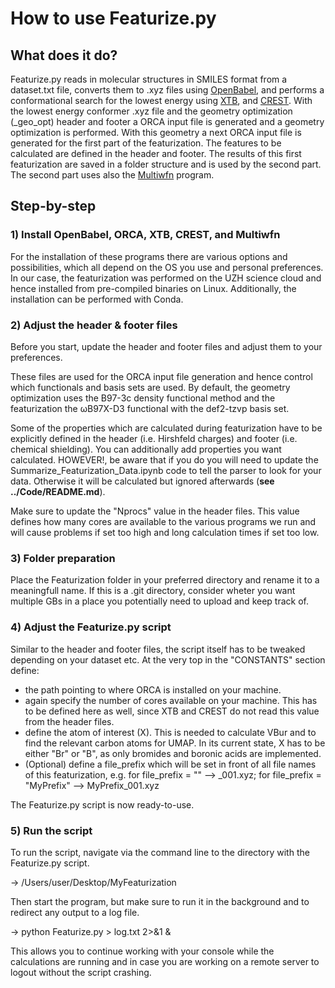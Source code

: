 # How to use Featurize.py

## What does it do?

Featurize.py reads in molecular structures in SMILES format from a dataset.txt file, converts them to .xyz files using [OpenBabel](http://openbabel.org/wiki/Main_Page), and performs a conformational search for the lowest energy using [XTB](https://xtb-docs.readthedocs.io/en/latest/setup.html), and [CREST](https://xtb-docs.readthedocs.io/en/latest/crest.html). With the lowest energy conformer .xyz file and the geometry optimization (_geo_opt) header and footer a ORCA input file is generated and a geometry optimization is performed. With this geometry a next ORCA input file is generated for the first part of the featurization. The features to be calculated are defined in the header and footer. The results of this first featurization are saved in a folder structure and is used by the second part. The second part uses also the [Multiwfn](http://sobereva.com/multiwfn/) program.

## Step-by-step

### 1) Install OpenBabel, ORCA, XTB, CREST, and Multiwfn

For the installation of these programs there are various options and possibilities, which all depend on the OS you use and personal preferences. In our case, the featurization was performed on the UZH science cloud and hence installed from pre-compiled binaries on Linux. Additionally, the installation can be performed with Conda.

### 2) Adjust the header & footer files

Before you start, update the header and footer files and adjust them to your preferences.

These files are used for the ORCA input file generation and hence control which functionals and basis sets are used. By default, the geometry optimization uses the B97-3c density functional method and the featurization the ωB97X-D3 functional with the def2-tzvp basis set.

Some of the properties which are calculated during featurization have to be explicitly defined in the header (i.e. Hirshfeld charges) and footer (i.e. chemical shielding). You can additionally add properties you want calculated. HOWEVER!, be aware that if you do you will need to update the Summarize_Featurization_Data.ipynb code to tell the parser to look for your data. Otherwise it will be calculated but ignored afterwards (**see ../Code/README.md**). 

Make sure to update the "Nprocs" value in the header files. This value defines how many cores are available to the various programs we run and will cause problems if set too high and long calculation times if set too low.

### 3) Folder preparation

Place the Featurization folder in your preferred directory and rename it to a meaningfull name. If this is a .git directory, consider wheter you want multiple GBs in a place you potentially need to upload and keep track of.

### 4) Adjust the Featurize.py script

Similar to the header and footer files, the script itself has to be tweaked depending on your dataset etc. At the very top in the "CONSTANTS" section define:

- the path pointing to where ORCA is installed on your machine. 
- again specify the number of cores available on your machine. This has to be defined here as well, since XTB and CREST do not read this value from the header files. 
- define the atom of interest (X). This is needed to calculate VBur and to find the relevant carbon atoms for UMAP. In its current state, X has to be either "Br" or "B", as only bromides and boronic acids are implemented. 
- (Optional) define a file_prefix which will be set in front of all file names of this featurization, e.g. for file_prefix = "" --> _001.xyz; for file_prefix = "MyPrefix" --> MyPrefix_001.xyz

The Featurize.py script is now ready-to-use.

### 5) Run the script

To run the script, navigate via the command line to the directory with the Featurize.py script. 

-> /Users/user/Desktop/MyFeaturization

Then start the program, but make sure to run it in the background and to redirect any output to a log file.

-> python Featurize.py > log.txt 2>&1 &

This allows you to continue working with your console while the calculations are running and in case you are working on a remote server to logout without the script crashing.